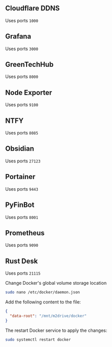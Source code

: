 
## Cloudflare DDNS
Uses ports `1000`

## Grafana
Uses ports `3000`

## GreenTechHub
Uses ports `8000`

## Node Exporter
Uses ports `9100`

## NTFY
Uses ports `8085`

## Obsidian
Uses ports `27123`

## Portainer
Uses ports `9443`

## PyFinBot
Uses ports `8001`

## Prometheus
Uses ports `9090`

## Rust Desk
Uses ports `21115`


Change Docker's global volume storage location
```bash
sudo nano /etc/docker/daemon.json
```
Add the following content to the file:
```json
{
  "data-root": "/mnt/m2drive/docker"
}
```
The restart Docker service to apply the changes:
```bash
sudo systemctl restart docker
```
